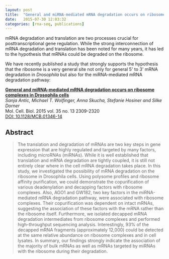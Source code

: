 ```yaml
---
layout: post
title:  "General and miRNA-mediated mRNA degradation occurs on ribosome complexes in Drosophila cells"
date:   2015-07-30 12:03:32
categories: [rna-seq, publications]
---
```


mRNA degradation and translation are two processes crucial for
posttranscriptional gene regulation. While the strong interconnection of
mRNA degradation and translation has been noted for many years, it has led
to the hypothesis that mRNAs could be degraded on the ribosome.

We have recently published a study that strongly supports the hypothesis
that the ribosome is a very general site not only for general 5' to 3'
mRNA degradation in *Drosophila* but also for the miRNA-mediated mRNA
degradation pathway:

[__General and miRNA-mediated mRNA degradation occurs on ribosome complexes
in Drosophila cells__](http://mcb.asm.org/content/35/13/2309)  
*Sanja Antic, Michael T. Wolfinger, Anna Skucha, Stefanie Hosiner and Silke
Dorner*   
Mol. Cell. Biol. 2015 vol. 35 no. 13 2309-2320   
[DOI: 10.1128/MCB.01346-14](http://dx.doi.org/10.1128/MCB.01346-14)

## Abstract

> The translation and degradation of mRNAs are two key steps in gene
expression that are highly regulated and targeted by many factors,
including microRNAs (miRNAs). While it is well established that translation
and mRNA degradation are tightly coupled, it is still not entirely clear
where in the cell mRNA degradation takes place. In this study, we
investigated the possibility of mRNA degradation on the ribosome in
Drosophila cells. Using polysome profiles and ribosome affinity
purification, we could demonstrate the copurification of various
deadenylation and decapping factors with ribosome complexes. Also, AGO1 and
GW182, two key factors in the miRNA-mediated mRNA degradation pathway, were
associated with ribosome complexes. Their copurification was dependent on
intact mRNAs, suggesting the association of these factors with the mRNA
rather than the ribosome itself. Furthermore, we isolated decapped mRNA
degradation intermediates from ribosome complexes and performed
high-throughput sequencing analysis. Interestingly, 93% of the decapped
mRNA fragments (approximately 12,000) could be detected at the same
relative abundance on ribosome complexes and in cell lysates. In summary,
our findings strongly indicate the association of the majority of bulk
mRNAs as well as mRNAs targeted by miRNAs with the ribosome during their
degradation.
